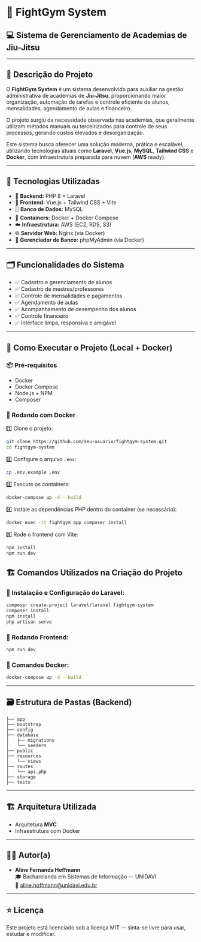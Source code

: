 
# 🥋 FightGym System

## 💻 Sistema de Gerenciamento de Academias de Jiu-Jitsu

---

## 📄 Descrição do Projeto

O **FightGym System** é um sistema desenvolvido para auxiliar na gestão administrativa de academias de **Jiu-Jitsu**, proporcionando maior organização, automação de tarefas e controle eficiente de alunos, mensalidades, agendamento de aulas e financeiro.

O projeto surgiu da necessidade observada nas academias, que geralmente utilizam métodos manuais ou terceirizados para controle de seus processos, gerando custos elevados e desorganização.  

Este sistema busca oferecer uma solução moderna, prática e escalável, utilizando tecnologias atuais como **Laravel**, **Vue.js**, **MySQL**, **Tailwind CSS** e **Docker**, com infraestrutura preparada para nuvem (**AWS** ready).

---

## 🚀 Tecnologias Utilizadas

- 🧠 **Backend:** PHP 8 + Laravel
- 🎨 **Frontend:** Vue.js + Tailwind CSS + Vite
- 🗄️ **Banco de Dados:** MySQL
- 🐳 **Containers:** Docker + Docker Compose
- ☁️ **Infraestrutura:** AWS (EC2, RDS, S3)
- 🌐 **Servidor Web:** Nginx (via Docker)
- 🐘 **Gerenciador de Banco:** phpMyAdmin (via Docker)

---

## 🗂️ Funcionalidades do Sistema

- ✅ Cadastro e gerenciamento de alunos
- ✅ Cadastro de mestres/professores
- ✅ Controle de mensalidades e pagamentos
- ✅ Agendamento de aulas
- ✅ Acompanhamento de desempenho dos alunos
- ✅ Controle financeiro
- ✅ Interface limpa, responsiva e amigável

---

## 🔧 Como Executar o Projeto (Local + Docker)

### 📦 Pré-requisitos

- Docker
- Docker Compose
- Node.js + NPM
- Composer

### 🐳 Rodando com Docker

1️⃣ Clone o projeto:

```bash
git clone https://github.com/seu-usuario/fightgym-system.git
cd fightgym-system
```

2️⃣ Configure o arquivo `.env`:

```bash
cp .env.example .env
```

3️⃣ Execute os containers:

```bash
docker-compose up -d --build
```

4️⃣ Instale as dependências PHP dentro do container (se necessário):

```bash
docker exec -it fightgym_app composer install
```

5️⃣ Rode o frontend com Vite:

```bash
npm install
npm run dev
```

## 🏗️ Comandos Utilizados na Criação do Projeto

### 📌 Instalação e Configuração do Laravel:

```bash
composer create-project laravel/laravel fightgym-system
composer install
npm install
php artisan serve
```

### 📌 Rodando Frontend:

```bash
npm run dev
```

### 📌 Comandos Docker:

```bash
docker-compose up -d --build
```

---

## 🗃️ Estrutura de Pastas (Backend)

```
├── app
├── bootstrap
├── config
├── database
│   ├── migrations
│   └── seeders
├── public
├── resources
│   └── views
├── routes
│   └── api.php
├── storage
├── tests
```

---

## 🏗️ Arquitetura Utilizada

- Arquitetura **MVC**
- Infraestrutura com Docker

---

## 👩‍💻 Autor(a)

- **Aline Fernanda Hoffmann**  
🎓 Bacharelanda em Sistemas de Informação — UNIDAVI  
📧 aline.hoffmann@unidavi.edu.br

---

## ⭐ Licença

Este projeto está licenciado sob a licença MIT — sinta-se livre para usar, estudar e modificar.
